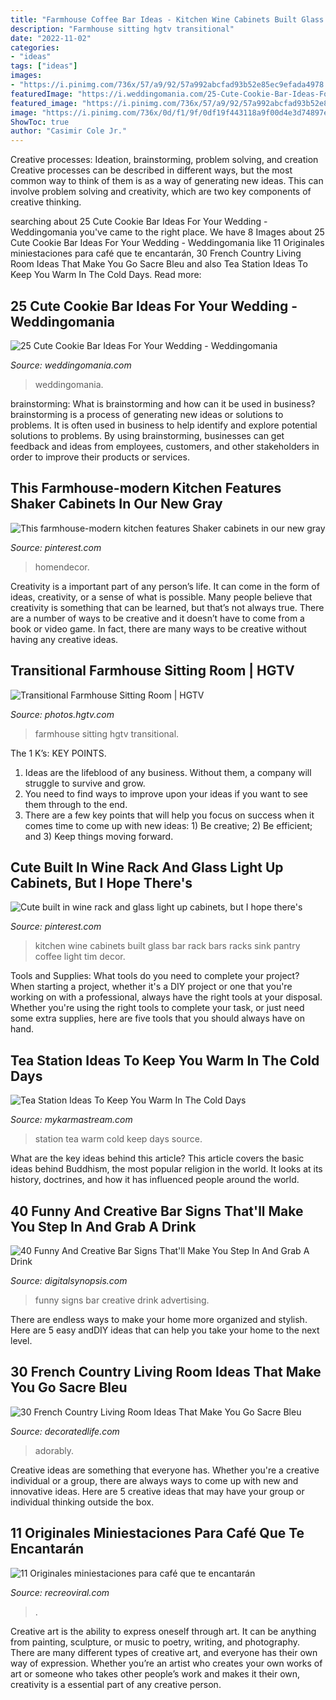 ```yaml
---
title: "Farmhouse Coffee Bar Ideas - Kitchen Wine Cabinets Built Glass Bar Rack Bars Racks Sink Pantry Coffee Light Tim Decor"
description: "Farmhouse sitting hgtv transitional"
date: "2022-11-02"
categories:
- "ideas"
tags: ["ideas"]
images:
- "https://i.pinimg.com/736x/57/a9/92/57a992abcfad93b52e85ec9efada4978.jpg"
featuredImage: "https://i.weddingomania.com/25-Cute-Cookie-Bar-Ideas-For-Your-Wedding5.jpg"
featured_image: "https://i.pinimg.com/736x/57/a9/92/57a992abcfad93b52e85ec9efada4978.jpg"
image: "https://i.pinimg.com/736x/0d/f1/9f/0df19f443118a9f00d4e3d74897edf1e.jpg"
ShowToc: true
author: "Casimir Cole Jr."
---
```



Creative processes: Ideation, brainstorming, problem solving, and creation
Creative processes can be described in different ways, but the most common way to think of them is as a way of generating new ideas. This can involve problem solving and creativity, which are two key components of creative thinking.

	

		
searching about 25 Cute Cookie Bar Ideas For Your Wedding - Weddingomania you've came to the right place. We have 8 Images about 25 Cute Cookie Bar Ideas For Your Wedding - Weddingomania like 11 Originales miniestaciones para café que te encantarán, 30 French Country Living Room Ideas That Make You Go Sacre Bleu and also Tea Station Ideas To Keep You Warm In The Cold Days. Read more:
		
    
## 25 Cute Cookie Bar Ideas For Your Wedding - Weddingomania

<img loading=lazy src="https://i.weddingomania.com/25-Cute-Cookie-Bar-Ideas-For-Your-Wedding5.jpg" onerror="this.onerror=null;this.src='https://tse4.mm.bing.net/th?id=OIP.S4pGJdhjTkj-m39_viwTAQAAAA&amp;pid=15.1';" alt="25 Cute Cookie Bar Ideas For Your Wedding - Weddingomania">

_Source: weddingomania.com_

>weddingomania. 

	

brainstorming: What is brainstorming and how can it be used in business?
brainstorming is a process of generating new ideas or solutions to problems. It is often used in business to help identify and explore potential solutions to problems. By using brainstorming, businesses can get feedback and ideas from employees, customers, and other stakeholders in order to improve their products or services.

    
## This Farmhouse-modern Kitchen Features Shaker Cabinets In Our New Gray

<img loading=lazy src="https://i.pinimg.com/736x/0d/f1/9f/0df19f443118a9f00d4e3d74897edf1e.jpg" onerror="this.onerror=null;this.src='https://tse3.mm.bing.net/th?id=OIP.6B8AopcjR-WnW7KNWJ-pBAHaLH&amp;pid=15.1';" alt="This farmhouse-modern kitchen features Shaker cabinets in our new gray">

_Source: pinterest.com_

>homendecor. 

	

Creativity is a important part of any person’s life. It can come in the form of ideas, creativity, or a sense of what is possible. Many people believe that creativity is something that can be learned, but that’s not always true. There are a number of ways to be creative and it doesn’t have to come from a book or video game. In fact, there are many ways to be creative without having any creative ideas.

    
## Transitional Farmhouse Sitting Room | HGTV

<img loading=lazy src="https://hgtvhome.sndimg.com/content/dam/images/hgtv/fullset/2017/5/1/0/IO_Kirsten-Holmstedt_Transitional-Meets-Farmhouse_8.jpg.rend.hgtvcom.616.924.suffix/1493645906026.jpeg" onerror="this.onerror=null;this.src='https://tse4.mm.bing.net/th?id=OIP.z33rPdM8SR3Hxew9TSFF1AHaLH&amp;pid=15.1';" alt="Transitional Farmhouse Sitting Room | HGTV">

_Source: photos.hgtv.com_

>farmhouse sitting hgtv transitional. 

	

The 1 K’s: KEY POINTS.
1. Ideas are the lifeblood of any business. Without them, a company will struggle to survive and grow.
2. You need to find ways to improve upon your ideas if you want to see them through to the end.
3. There are a few key points that will help you focus on success when it comes time to come up with new ideas: 1) Be creative; 2) Be efficient; and 3) Keep things moving forward.

    
## Cute Built In Wine Rack And Glass Light Up Cabinets, But I Hope There&#039;s

<img loading=lazy src="https://i.pinimg.com/736x/57/a9/92/57a992abcfad93b52e85ec9efada4978.jpg" onerror="this.onerror=null;this.src='https://tse1.mm.bing.net/th?id=OIP.MgMK7lsnmxxop20RSWVNKQHaJ3&amp;pid=15.1';" alt="Cute built in wine rack and glass light up cabinets, but I hope there&#039;s">

_Source: pinterest.com_

>kitchen wine cabinets built glass bar rack bars racks sink pantry coffee light tim decor. 

	

Tools and Supplies: What tools do you need to complete your project?
When starting a project, whether it's a DIY project or one that you're working on with a professional, always have the right tools at your disposal. Whether you're using the right tools to complete your task, or just need some extra supplies, here are five tools that you should always have on hand.

    
## Tea Station Ideas To Keep You Warm In The Cold Days

<img loading=lazy src="https://mykarmastream.com/wp-content/uploads/2017/09/tea-station-2.jpg" onerror="this.onerror=null;this.src='https://tse1.mm.bing.net/th?id=OIP.PhWQnlD7LACfTudt2h25yAHaLM&amp;pid=15.1';" alt="Tea Station Ideas To Keep You Warm In The Cold Days">

_Source: mykarmastream.com_

>station tea warm cold keep days source. 

	

What are the key ideas behind this article?
This article covers the basic ideas behind Buddhism, the most popular religion in the world. It looks at its history, doctrines, and how it has influenced people around the world.

    
## 40 Funny And Creative Bar Signs That&#039;ll Make You Step In And Grab A Drink

<img loading=lazy src="https://digitalsynopsis.com/wp-content/uploads/2015/02/funny-creative-bar-signs-16.jpg" onerror="this.onerror=null;this.src='https://tse4.mm.bing.net/th?id=OIP.FwyqHuI5_NKDvsR37rYf6AAAAA&amp;pid=15.1';" alt="40 Funny And Creative Bar Signs That&#039;ll Make You Step In And Grab A Drink">

_Source: digitalsynopsis.com_

>funny signs bar creative drink advertising. 

	

There are endless ways to make your home more organized and stylish. Here are 5 easy andDIY ideas that can help you take your home to the next level.

    
## 30 French Country Living Room Ideas That Make You Go Sacre Bleu

<img loading=lazy src="https://decoratedlife.com/wp-content/uploads/2020/04/28.-An-Adorably-Red-and-White-Living-Room.jpg" onerror="this.onerror=null;this.src='https://tse3.mm.bing.net/th?id=OIP.b_ZLHDcgq5hbubPfhHllEQHaLH&amp;pid=15.1';" alt="30 French Country Living Room Ideas That Make You Go Sacre Bleu">

_Source: decoratedlife.com_

>adorably. 

	

Creative ideas are something that everyone has. Whether you're a creative individual or a group, there are always ways to come up with new and innovative ideas. Here are 5 creative ideas that may have your group or individual thinking outside the box.

    
## 11 Originales Miniestaciones Para Café Que Te Encantarán

<img loading=lazy src="https://www.recreoviral.com/wp-content/uploads/2018/09/café-recreoviral.com-5.jpg" onerror="this.onerror=null;this.src='https://tse1.mm.bing.net/th?id=OIP.snznLO4qIyprN6MTKYqDWgHaJ3&amp;pid=15.1';" alt="11 Originales miniestaciones para café que te encantarán">

_Source: recreoviral.com_

>. 

	

Creative art is the ability to express oneself through art. It can be anything from painting, sculpture, or music to poetry, writing, and photography. There are many different types of creative art, and everyone has their own way of expression. Whether you’re an artist who creates your own works of art or someone who takes other people’s work and makes it their own, creativity is a essential part of any creative person.

